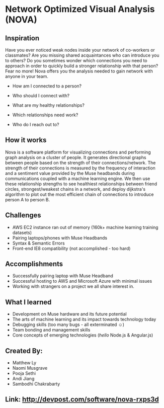 # Network Optimized Visual Analysis (NOVA)

## Inspiration
Have you ever noticed weak nodes inside your network of co-workers or classmates? Are you missing shared acquaintances who can introduce you to others?  Do you sometimes wonder which connections you need to approach in order to quickly build a stronger relationship with that person? Fear no more! Nova offers you the analysis needed to gain network with anyone in your team. 

- How am I connected to a person?

- Who should I connect with?

- What are my healthy relationships?

- Which relationships need work?

- Who do I reach out to?

## How it works
Nova is a software platform for visualizing connections and performing graph analysis on a cluster of people. It generates directional graphs between people based on the strength of their connections/network. The strength of their connections is measured by the frequency of interaction and a sentiment value provided by the Muse headbands during communications coupled with a machine learning engine. We then use these relationship strengths to see healthiest relationships between friend circles, strongest/weakest chains in a network, and deploy dijkstra's algorithm to plot out the most efficient chain of connections to introduce person A to person B.

## Challenges
- AWS EC2 instance ran out of memory (160k+ machine learning training datasets)
- Pairing laptops/phones with Muse Headbands
- Syntax & Semantic Errors
- Front-end IE8 compatibility (not accomplished - too hard)

## Accomplishments
- Successfully pairing laptop with Muse Headband
- Successful hosting to AWS and Microsoft Azure with minimal issues
- Working with strangers on a project we all share interest in. 

## What I learned
- Development on Muse hardware and its future potential
- The arts of machine learning and its impact towards technology today
- Debugging skills (too many bugs - all exterminated ☺)
- Team bonding and management skills
- Core concepts of emerging technologies (<i>hello</i> Node.js & Angular.js)

## Created By:
- Matthew Ly
- Naomi Musgrave
- Pooja Sethi
- Andi Jiang
- Sambodhi Chakrabarty

## Link: http://devpost.com/software/nova-rxps3d

